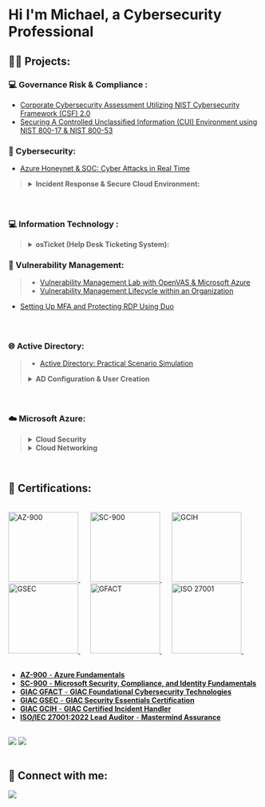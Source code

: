 
<h1>Hi I'm Michael, a Cybersecurity Professional</a></h1>

<h2>👨‍💻 Projects:</h2>

<h3>💻 Governance Risk & Compliance :</h2>

- [Corporate Cybersecurity Assessment Utilizing NIST Cybersecurity Framework (CSF) 2.0](https://github.com/Afrocybersamurai/NIST-Assessment)
- [Securing A Controlled Unclassified Information (CUI) Environment using NIST 800-17 & NIST 800-53](https://github.com/Afrocybersamurai/GRC-Project)


<h3>🔐 Cybersecurity:</h3>

- [Azure Honeynet & SOC: Cyber Attacks in Real Time](https://github.com/Afrocybersamurai/Azure-Honey.git)

>  <details close>
>   
> **<summary>Incident Response & Secure Cloud Environment:</summary>**
>   
> 1. 📝 [Incident Response Documentation on Findings](https://github.com/Afrocybersamurai/Working-Incidents-and-Incident-Response/blob/main/README.md)
> 2. 🛡️ [Secure Cloud Configuration - Part 1 ➜ Regulatory Compliance with NIST 800-53](https://github.com/Afrocybersamurai/Securing-SOC-Environment-Part-1/blob/main/README.md)
> 3. 🛡️ [Secure Cloud Configuration - Part 2 ➜ Implement NIST 800-53 SC-7 Security Controls](https://github.com/Afrocybersamurai/Securing-SOC-Environment-Part-2/blob/main/README.md)
> 
>   </details>
<br>

<h2></h2>

<h3>💻 Information Technology :</h2>

>  <details close>
>   
> **<summary>osTicket (Help Desk Ticketing System):</summary>**
>
>  - [osTicket: Prerequisites and Installation](https://github.com/Afrocybersamurai/osticket-prereqs)
>  - [osTicket: Post-Installation Configuration](https://github.com/Afrocybersamurai/osTicket---Post-Configuration-Setup)
>  - [osTicket: Ticket Lifecycle Examples](https://github.com/Afrocybersamurai/osticketlifecycle-3-of-3)

<h3>🚩 Vulnerability Management:</h3>

> - [Vulnerability Management Lab with OpenVAS & Microsoft Azure](https://github.com/Afrocybersamurai/Vulnerability-Management-Lab/blob/main/README.md)
> - [Vulnerability Management Lifecycle within an Organization](https://github.com/Afrocybersamurai/Vulnerability-Management-Lifecycle/blob/main/README.md)
>

- [Setting Up MFA and Protecting RDP Using Duo](https://github.com/fAfrocybersamurai/Setting-Up-MFA-and-Protecting-RDP/blob/main/README.md)

<br>

<h2></h2>

<h3>🌐 Active Directory:</h3>

> - [Active Directory: Practical Scenario Simulation](https://github.com/Afrocybersamurai/Active-Directory-Practical-Scenario-Simulation/blob/main/README.md)
> 
>  <details close>
>   
> **<summary>AD Configuration & User Creation</summary>** 
>   
> 1. [Active Directory Setup & Network Traffic Analysis between Azure VMs](https://github.com/Afrocybersamurai/Active-Directory-and-Azure-Setup/blob/main/README.md)
> 2. [Active Directory Deployment & Configuration](https://github.com/Afrocybersamurai/Active-Directory-Deployment-and-Configuration/blob/main/README.md)
> 3. [Active Directory User Generation with PowerShell](https://github.com/Afrocybersamurai/Active-Directory-User-Generation/blob/main/README.md)
> 
>   </details>

<br>

<h2></h2>

<h3>☁️ Microsoft Azure:</h3>

> <details close> 
>   
> **<summary>Cloud Security</summary>**
> 
>   - [Configure Azure Disk Encryption](https://github.com/Afrocybersamurai/Configure-Azure-Disk-Encryption/blob/main/README.md)
>   - [Azure Secure Data & Applications](https://github.com/Afrocybersamurai/Azure-Secure-Data-and-Applications/blob/main/README.md)
> 
>   </details>
> 
>   <details close> 
>   
> **<summary>Cloud Networking</summary>**
> 
>   - [Configure Virtual Network Connectivity by using Peering](https://github.com/Afrocybersamurai/Configure-Virtual-Network-Connectivity-by-Using-Peering/blob/main/README.md)
>   - [Configure an Application Security Group](https://github.com/Afrocybersamurai/Configure-an-Application-Security-Group/blob/main/README.md)
> 
>   </details>


<br>

  
<h2>🏅 Certifications:</h2>

<br>

<a href="https://learn.microsoft.com/api/credentials/share/en-us/MI-2121/1FE457C3439EB5FD?sharingId=54CD60046F48B4CA">
    <img src="https://www.shanebart.com/wp-content/uploads/2019/09/h4g3hg4h2-1.png" alt="AZ-900" width="140" height="140"/> 
</a>&nbsp;&nbsp;&nbsp;&nbsp;
<a href="https://learn.microsoft.com/api/credentials/share/en-us/MI-2121/1FE457C3439EB5FD?sharingId=54CD60046F48B4CA">
    <img src="https://github.com/user-attachments/assets/271d1f80-7a68-40f8-b861-fba611f7b264" alt="SC-900" width="140" height="140"/>
</a>&nbsp;&nbsp;&nbsp;&nbsp;
<a href="https://www.credly.com/badges/c6f120b9-ed2b-4717-b080-44a35f00cd4a/public_url">
    <img src="https://images.contentstack.io/v3/assets/blt36c2e63521272fdc/bltd42dcd7c5c4c108c/63c71c13d1f34304558a361d/GCIH.png" alt="GCIH" width="140" height="140"/>
</a>&nbsp;&nbsp;&nbsp;&nbsp;
<a href="https://www.credly.com/badges/4cb3a260-344b-4eb1-b7d5-e9ac1ce49ab2/public_url">
    <img src="https://images.contentstack.io/v3/assets/blt36c2e63521272fdc/bltb1222898f9767938/63c71c179ba93014827b0225/GSEC.png" alt="GSEC" width="140" height="140"/>
</a>&nbsp;&nbsp;&nbsp;&nbsp;
<a href="https://www.credly.com/badges/3e998a40-005b-47ff-b760-f388354a8398/public_url">
    <img src="https://images.credly.com/size/680x680/images/2d9b3293-9295-4ac3-a326-1bb7013225a4/image.png" alt="GFACT" width="140" height="140"/>
</a>&nbsp;&nbsp;&nbsp;&nbsp;
<a href="https://github.com/Afrocybersamurai">
    <img src="https://images.credly.com/size/680x680/images/1a92e79e-4b58-44ae-b4bd-1f63e83c5294/blob" alt="ISO 27001" width="140" height="140"/>
</a>&nbsp;&nbsp;&nbsp;&nbsp;
<br>

<br>

  - [**AZ-900** - **Azure Fundamentals**](https://learn.microsoft.com/api/credentials/share/en-us/MI-2121/8F6636FCED52F429?sharingId=54CD60046F48B4CA)
  - [**SC-900** - **Microsoft Security, Compliance, and Identity Fundamentals**](https://learn.microsoft.com/api/credentials/share/en-us/MI-2121/1FE457C3439EB5FD?sharingId=54CD60046F48B4CA)
  - [**GIAC GFACT** - **GIAC Foundational Cybersecurity Technologies**](https://www.credly.com/badges/3e998a40-005b-47ff-b760-f388354a8398/public_url)
  - [**GIAC GSEC** - **GIAC Security Essentials Certification**](https://www.credly.com/badges/4cb3a260-344b-4eb1-b7d5-e9ac1ce49ab2/public_url)
  - [**GIAC GCIH** - **GIAC Certified Incident Handler**](https://www.credly.com/badges/c6f120b9-ed2b-4717-b080-44a35f00cd4a/public_url)
  - [**ISO/IEC 27001:2022 Lead Auditor** - **Mastermind Assurance**](https://github.com/Afrocybersamurai)

<br>



<div>
<a href="https://learn.microsoft.com/api/credentials/share/en-us/MI-2121/8F6636FCED52F429?sharingId=54CD60046F48B4CA"><img src="https://img.shields.io/badge/-AZ--900-0078D4?&style=for-the-badge&logo=Microsoft&logoColor=white" /></a>
<a href="https://learn.microsoft.com/api/credentials/share/en-us/MI-2121/1FE457C3439EB5FD?sharingId=54CD60046F48B4CA"><img src="https://img.shields.io/badge/-SC--900-00599C?&style=for-the-badge&logo=Microsoft&logoColor=white" /></a>
</div>

<br>

<h2> 🤳 Connect with me:</h2>

<a href="https://www.linkedin.com/in//"><img src="https://img.shields.io/badge/-LinkedIn-0072b1?&style=for-the-badge&logo=linkedin&logoColor=white" /></a>

[linkedin]: https://linkedin.com/in/
